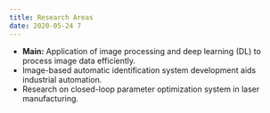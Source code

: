 ```yaml
---
title: Research Areas
date: 2020-05-24 7
---
```


*  **Main:** Application of image processing and deep learning (DL) to process image data efficiently.
*  Image-based automatic identification system development aids industrial automation.
*  Research on closed-loop parameter optimization system in laser manufacturing.


